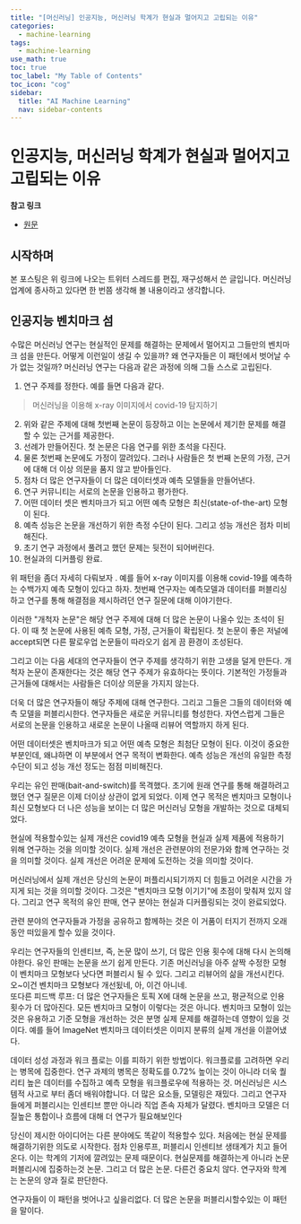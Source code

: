```yaml
---
title: "[머신러닝] 인공지능, 머신러닝 학계가 현실과 멀어지고 고립되는 이유" 
categories:
  - machine-learning
tags:
  - machine-learning
use_math: true
toc: true
toc_label: "My Table of Contents"
toc_icon: "cog"
sidebar:
  title: "AI Machine Learning"
  nav: sidebar-contents
---
```



# 인공지능, 머신러닝 학계가 현실과 멀어지고 고립되는 이유

**참고 링크**

* [원문]([http://web.archive.org/web/20080812141848/http://local.wasp.uwa.edu.au/~pbourke/geometry/insidepoly/](https://twitter.com/ChristophMolnar/status/1485549716268109824?ref_src=twsrc%5Etfw%7Ctwcamp%5Etweetembed%7Ctwterm%5E1485549716268109824%7Ctwgr%5E1279ea04a0b657111fd496b5b7e623e4b69df9f8%7Ctwcon%5Es1_&ref_url=https%3A%2F%2Fblog.naver.com%2FPostView.naver%3FblogId%3DdrrrdarkmoonlogNo%3D222630712390from%3DpostViewredirect%3DLogwidgetTypeCall%3DtruetopReferer%3Dhttps3A2F2Fblog.naver.com2FPostSearchList.naver3FSearchText3Dtwitter26blogId3Ddrrrdarkmoon26x3D026y3D0directAccess%3Dfalse))

## 시작하며 

본 포스팅은 위 링크에 나오는 트위터 스레드를 편집, 재구성해서 쓴 글입니다. 
머신러닝 업계에 종사하고 있다면 한 번쯤 생각해 볼 내용이라고 생각합니다. 

## 인공지능 벤치마크 섬

수많은 머신러닝 연구는 현실적인 문제를 해결하는 문제에서 멀어지고 그들만의 벤치마크 섬을 만든다. 
어떻게 이런일이 생길 수 있을까? 
왜 연구자들은 이 패턴에서 벗어날 수가 없는 것일까? 
머신러닝 연구는 다음과 같은 과정에 의해 그들 스스로 고립된다.

1. 연구 주제를 정한다. 예를 들면 다음과 같다.  

> 머신러닝을 이용해 x-ray  이미지에서 covid-19 탐지하기

2. 위와 같은 주제에 대해 첫번째 논문이 등장하고 이는 논문에서 제기한 문제를 해결할 수 있는 근거를 제공한다.  
3. 선례가 만들어진다. 첫 논문은 다음 연구를 위한 초석을 다진다.  
4. 물론 첫번째 논문에도 가정이 깔려있다. 그러나 사람들은 첫 번째 논문의 가정, 근거에 대해 더 이상 의문을 품지 않고 받아들인다.  
5. 점차 더 많은 연구자들이 더 많은 데이터셋과 예측 모델들을 만들어낸다.
6. 연구 커뮤니티는 서로의 논문을 인용하고 평가한다.  
7. 어떤 데이터 셋은 벤치마크가 되고 어떤 예측 모형은 최신(state-of-the-art) 모형이 된다.  
8. 예측 성능은 논문을 개선하기 위한 측정 수단이 된다. 그리고 성능 개선은 점차 미비해진다.  
9. 초기 연구 과정에서 풀려고 했던 문제는 뒷전이 되어버린다.  
10. 현실과의 디커플링 완료.  

위 패턴을 좀더 자세히 다뤄보자 . 
예를 들어 x-ray 이미지를 이용해 covid-19를 예측하는 수백가지 예측 모형이 있다고 하자. 
첫번째 연구자는 예측모델과 데이터를 퍼블리싱하고 연구를 통해 해결점을 제시하려던 연구 질문에 대해 이야기한다. 

이러한 "개척자 논문"은 해당 연구 주제에 대해 더 많은 논문이 나올수 있는 초석이 된다. 
이 때 첫 논문에 사용된 예측 모형, 가정, 근거들이 확립된다. 
첫 논문이 좋은 저널에 accept되면 다른 팔로우업 논문들이 따라오기 쉽게 끔 환경이 조성된다.

그리고 이는 다음 세대의 연구자들이 연구 주제를 생각하기 위한 고생을 덜게 만든다. 
개척자 논문이 존재한다는 것은 해당 연구 주제가 유효하다는 뜻이다. 
기본적인 가정들과 근거들에 대해서는 사람들은 더이상 의문을 가지지 않는다.  

더욱 더 많은 연구자들이 해당 주제에 대해 연구한다. 
그리고 그들은 그들의 데이터와 예측 모델을 퍼블리시한다. 
연구자들은 새로운 커뮤니티를 형성한다. 
자연스럽게 그들은 서로의 논문을 인용하고 새로운 논문이 나올때 리뷰어 역할까지 하게 된다.  

어떤 데이터셋은 벤치마크가 되고 어떤 예측 모형은 최첨단 모형이 된다. 
이것이 중요한 부분인데, 왜냐하면 이 부분에서 연구 목적이 변화한다. 
예측 성능은 개선의 유일한 측정 수단이 되고 성능 개선 정도는 점점 미비해진다. 


우리는 유인 판매(bait-and-switch)를 목격했다. 
초기에 원래 연구를 통해 해결하려고 했던 연구 질문은 이제 더이상 상관이 없게 되었다. 
이제 연구 목적은 벤치마크 모형이나 최신 모형보다 더 나은 성능을 보이는 더 많은 머신러닝 모형을 개발하는 것으로 대체되었다. 

현실에 적용할수있는 실제 개선은 covid19 예측 모형을 현실과 실제 제품에 적용하기 위해 연구하는 것을 의미할 것이다. 
실제 개선은 관련분야의 전문가와 함께 연구하는 것을 의미할 것이다.
실제 개선은 어려운 문제에 도전하는 것을 의미할 것이다. 

머신러닝에서 실제 개선은 당신의 논문이 퍼플리시되기까지 더 힘들고 어려운 시간을 가지게 되는 것을 의미할 것이다. 
그것은 "벤치마크 모형 이기기"에 초점이 맞춰져 있지 않다. 
그리고 연구 목적의 유인 판매, 연구 분야는 현실과 디커플링되는 것이 완료되었다.

관련 분야의 연구자들과 가정을 공유하고 함께하는 것은 이 거품이 터지기 전까지 오래 동안 떠있을게 할수 있을 것이다. 

우리는 연구자들의 인센티브, 즉, 논문 많이 쓰기, 더 많은 인용 횟수에 대해 다시 논의해야한다. 
유인 판매는 논문을 쓰기 쉽게 만든다. 기존 머신러닝을 아주 살짝 수정한 모형이 벤치마크 모형보다 낫다면 퍼블리시 될 수 있다.
그리고 리뷰어의 삶을 개선시킨다. 오~이건 벤치마크 모형보다 개선됬네, 아, 이건 아니네.  
또다른 피드백 루프: 더 많은 연구자들은 토픽 X에 대해 논문을 쓰고, 평균적으로 인용 횟수가 더 많아진다. 
모든 벤치마크 모형이 이렇다는 것은 아니다. 
벤치마크 모형이 있는것은 유용하고 기준 모형을 개선하는 것은 분명 실제 문제를 해결하는데 영향이 있을 것이다. 
예를 들어 ImageNet 벤치마크 데이터셋은 이미지 분류의 실제 개선을 이끌어냈다. 

데이터 성성 과정과 워크 플로는 이를 피하기 위한 방법이다. 워크플로를 고려하면 우리는 병목에 집중한다. 
연구 과제의 병목은 정확도를 0.72% 높이는 것이 아니라 더욱 퀄리티 높은 데이터를 수집하고 예측 모형을 워크플로우에 적용하는 것. 
머신러닝은 시스템적 사고로 부터 좀더 배워야합니다. 
더 많은 요소들, 모델링은 재밌다. 
그리고 연구자들에게 퍼블리시는 인센티브 뿐만 아니라 직업 존속 자체가 달렸다.
벤치마크 모델은 더 질높은 통합이나 흐름에 대해 더 연구가 필요해보인다


당신이 제시한 아이디어는 다른 분야에도 똑같이 적용할수 있다. 
처음에는 현실 문제를 해결하기위한 의도로 시작한다. 
점차 인용루프, 퍼블리시 인센티브 생태계가 치고 들어온다. 
이는 학계의 기저에 깔려있는 문제 때문이다. 현실문제를 해결하는게 아니라 논문 퍼블리시에 집중하는것
논문. 그리고 더 많은 논문. 다른건 중요치 않다. 연구자와 학계는 논문의 양과 질로 판단한다. 

연구자들이 이 패턴을 벗어나고 싶을리없다. 더 많은 논문을 퍼블리시할수있는 이 패턴을 말이다.
